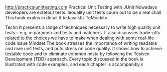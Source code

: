 
http://practicalunittesting.com
Practical Unit Testing with JUnit 
Nowadays developers are ectetout tests. leouality unit tests caurn out to be a real chall
This book explns in detail  tt teJava iJU  TeMockito 

Techn
It presents a range of techniques necessary to write high quality unit tests – e.g. m parametrized tests and matchers. It also discusses trade-offs related to the choices we have to make when dealing with some real-life code issue
Mindset
The book stresses the importance of writing readable and mae unit tests, and puts  stress on code quality. It shows how to achieve testable code and to eliminate common mista by following the Tesiven Development (TDD) approach. Every topic discussed in the book is illustrated with code examples, and each chapter is accompaniby s













